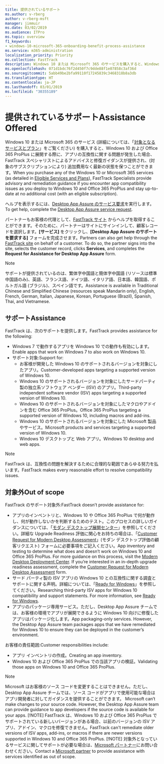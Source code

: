 ```yaml
---
title: 提供されているサポート
ms.author: v-rberg
author: v-rberg-msft
manager: jimmuir
ms.date: 03/02/2019
ms.audience: ITPro
ms.topic: overview
f1_keywords:
- windows-10-microsoft-365-onboarding-benefit-process-assistance
ms.service: m365-administration
localization_priority: Priority
ms.collection: FastTrack
description: Windows 10 または Microsoft 365 のサービスを購入すると、Windows 10 や Office 365 ProPlus を展開し、無償で最新の状態を保つ (対象のサブスクリプションにより) 際のサポートとして、FastTrack スペシャリストによるアドバイスと修復ガイダンスが提供されます。
ms.openlocfilehash: 071d1bdc76f2d450f7c9dde88f1e07858c3af36d
ms.sourcegitcommit: 5abb49be2bfa99110f17245839c3468318b8a3db
ms.translationtype: HT
ms.contentlocale: ja-JP
ms.lasthandoff: 03/01/2019
ms.locfileid: "30355189"
---
```

# <a name="assistance-offered"></a><span data-ttu-id="7971d-103">提供されているサポート</span><span class="sxs-lookup"><span data-stu-id="7971d-103">Assistance Offered</span></span>  

<span data-ttu-id="7971d-104">Windows 10 または Microsoft 365 のサービス (詳細については、「[対象となるサービスとプラン](M365-eligible-services-and-plans.md)」をご覧ください) を購入すると、Windows 10 および Office 365 ProPlus に展開する際に、アプリの互換性に関する問題が発生した場合、FastTrack スペシャリストによるアドバイスと修復ガイダンスが提供され、(対象のサブスクリプションにより) 追加費用なく最新の状態を保つことができます。</span><span class="sxs-lookup"><span data-stu-id="7971d-104">When you purchase any of the Windows 10 or Microsoft 365 services (as detailed in [Eligible Services and Plans](M365-eligible-services-and-plans.md)), FastTrack Specialists provide advisory and remediation guidance if you encounter app compatibility issues as you deploy to Windows 10 and Office 365 ProPlus and stay up-to-date at no additional cost (with an eligible subscription).</span></span>

<span data-ttu-id="7971d-105">ヘルプを表示するには、[Desktop App Assure のサービス要求](https://go.microsoft.com/fwlink/?linkid=2022721)を実行します。</span><span class="sxs-lookup"><span data-stu-id="7971d-105">To get help, complete the [Desktop App Assure service request](https://go.microsoft.com/fwlink/?linkid=2022721).</span></span>

<span data-ttu-id="7971d-p101">パートナーもお客様の代理として、[FastTrack サイト](https://go.microsoft.com/fwlink/?linkid=780698) からヘルプを取得することができます。そのために、パートナーはサイトにサインインして、顧客レコードを選択します。**[サービス]** をクリックし、**[Desktop App Assure のサポートを要求する]** フォームを完成させます。</span><span class="sxs-lookup"><span data-stu-id="7971d-p101">Partners can also get help through the [FastTrack site](https://go.microsoft.com/fwlink/?linkid=780698) on behalf of a customer. To do so, the partner signs into the site, selects the customer record, clicks **Services**, and completes the **Request for Assistance for Desktop App Assure** form.</span></span>

> [!NOTE]
> <span data-ttu-id="7971d-108">サポートが提供されているのは、繁体字中国語と簡体字中国語 (リソースは標準中国語のみ)、英語、フランス語、ドイツ語、イタリア語、日本語、韓国語、ポルトガル語 (ブラジル)、スペイン語です。</span><span class="sxs-lookup"><span data-stu-id="7971d-108">Assistance is available in Traditional Chinese and Simplified Chinese (resources speak Mandarin only), English, French, German, Italian, Japanese, Korean, Portuguese (Brazil), Spanish, Thai, and Vietnamese.</span></span> 

## <a name="assistance"></a><span data-ttu-id="7971d-109">サポート</span><span class="sxs-lookup"><span data-stu-id="7971d-109">Assistance</span></span>

<span data-ttu-id="7971d-110">FastTrack は、次のサポートを提供します。</span><span class="sxs-lookup"><span data-stu-id="7971d-110">FastTrack provides assistance for the following:</span></span>
- <span data-ttu-id="7971d-111">Windows 7 で動作するアプリを Windows 10 での動作も有効にします。</span><span class="sxs-lookup"><span data-stu-id="7971d-111">Enable apps that work on Windows 7 to also work on Windows 10.</span></span>
- <span data-ttu-id="7971d-112">サポート対象:</span><span class="sxs-lookup"><span data-stu-id="7971d-112">Support for:</span></span>
    - <span data-ttu-id="7971d-113">お客様が開発した Windows 10 のサポートされるバージョンを対象にしたアプリ。</span><span class="sxs-lookup"><span data-stu-id="7971d-113">Customer-developed apps targeting a supported version of Windows 10.</span></span>
    - <span data-ttu-id="7971d-114">Windows 10 のサポートされるバージョンを対象にしたサードパーティ製の独立系ソフトウェア ベンダー (ISV) のアプリ。</span><span class="sxs-lookup"><span data-stu-id="7971d-114">Third-party independent software vendor (ISV) apps targeting a supported version of Windows 10.</span></span>
    - <span data-ttu-id="7971d-115">Windows 10 のサポートされるバージョンを対象にしたマクロやアドインを含む Office 365 ProPlus。</span><span class="sxs-lookup"><span data-stu-id="7971d-115">Office 365 ProPlus targeting a supported version of Windows 10, including macros and add-ins.</span></span>
    - <span data-ttu-id="7971d-116">Windows 10 のサポートされるバージョンを対象にした Microsoft 製品やサービス。</span><span class="sxs-lookup"><span data-stu-id="7971d-116">Microsoft products and services targeting a supported version of Windows 10.</span></span>
    - <span data-ttu-id="7971d-117">Windows 10 デスクトップと Web アプリ。</span><span class="sxs-lookup"><span data-stu-id="7971d-117">Windows 10 desktop and web apps.</span></span>
> [!NOTE]
> <span data-ttu-id="7971d-118">FastTrack は、互換性の問題を解決するために合理的な範囲であらゆる努力を払います。</span><span class="sxs-lookup"><span data-stu-id="7971d-118">FastTrack makes every reasonable effort to resolve compatibility issues.</span></span> 

## <a name="out-of-scope"></a><span data-ttu-id="7971d-119">対象外</span><span class="sxs-lookup"><span data-stu-id="7971d-119">Out of scope</span></span>

<span data-ttu-id="7971d-120">FastTrack のサポート対象外:</span><span class="sxs-lookup"><span data-stu-id="7971d-120">FastTrack doesn’t provide assistance for:</span></span>
- <span data-ttu-id="7971d-p102">アプリのインベントリと、Windows 10 や Office 365 ProPlus で何が動作し、何が動作しないかを判断するためのテスト。このプロセスの詳しいガイダンスについては、「[モダン デスクトップ展開センター](https://go.microsoft.com/fwlink/?linkid=2080140)」を参照してください。詳細な Upgrade Readiness 評価に関心をお持ちの場合は、「[Customer Request for Modern Desktop Assessment](https://go.microsoft.com/fwlink/?linkid=2053818)」(モダン デスクトップ評価の顧客リクエスト) フォームに必要事項をご記入ください。</span><span class="sxs-lookup"><span data-stu-id="7971d-p102">App inventory and testing to determine what does and doesn’t work on Windows 10 and Office 365 ProPlus. For more guidance on this process, visit the [Modern Desktop Deployment Center](https://go.microsoft.com/fwlink/?linkid=2080140). If you’re interested in an in-depth upgrade readiness assessment, complete the [Customer Request for Modern Desktop Assessment](https://go.microsoft.com/fwlink/?linkid=2053818) form.</span></span>
- <span data-ttu-id="7971d-p103">サード パーティ製の ISV アプリの Windows 10 との互換性に関する調査とサポートに関する声明。詳細については、「[Ready for Windows](https://go.microsoft.com/fwlink/?linkid=2054580)」を参照してください。</span><span class="sxs-lookup"><span data-stu-id="7971d-p103">Researching third-party ISV apps for Windows 10 compatibility and support statements. For more information, see [Ready for Windows](https://go.microsoft.com/fwlink/?linkid=2054580).</span></span>
- <span data-ttu-id="7971d-p104">アプリのパッケージ専用サービス。ただし、Desktop App Assure チームでは、お客様の環境でアプリが展開できるように Windows 10 向けに修復したアプリはパッケージ化します。</span><span class="sxs-lookup"><span data-stu-id="7971d-p104">App packaging-only services. However, the Desktop App Assure team packages apps that we have remediated for Windows 10 to ensure they can be deployed in the customer’s environment.</span></span>

<span data-ttu-id="7971d-128">お客様の責任範囲:</span><span class="sxs-lookup"><span data-stu-id="7971d-128">Customer responsibilities include:</span></span>
- <span data-ttu-id="7971d-129">アプリ インベントリの作成。</span><span class="sxs-lookup"><span data-stu-id="7971d-129">Creating an app inventory.</span></span>
- <span data-ttu-id="7971d-130">Windows 10 および Office 365 ProPlus での当該アプリの検証。</span><span class="sxs-lookup"><span data-stu-id="7971d-130">Validating those apps on Windows 10 and Office 365 ProPlus.</span></span>
> [!NOTE]
> <span data-ttu-id="7971d-p105">Microsoft はお客様のソース コードを変更することはできません。ただし、Desktop App Assure チームでは、ソース コードがアプリで使用可能な場合はアプリ開発者に対してガイダンスを提供することができます。 </span><span class="sxs-lookup"><span data-stu-id="7971d-p105">Microsoft can’t make changes to your source code. However, the Desktop App Assure team can provide guidance to app developers if the source code is available for your apps. </span></span>[!NOTE]
> <span data-ttu-id="7971d-p106">FastTrack は、Windows 10 および Office 365 ProPlus でサポートされている新しいバージョンがある場合、以前のバージョンの ISV アプリ、アドイン、マクロを修復できません。</span><span class="sxs-lookup"><span data-stu-id="7971d-p106">FastTrack can't remediate older versions of ISV apps, add-ins, or macros if there are newer versions supported in Windows 10 and Office 365 ProPlus. </span></span>[!NOTE]
> <span data-ttu-id="7971d-134">対象外となっているサービスに関してサポートが必要な場合は、[Microsoft パートナー](https://go.microsoft.com/fwlink/?linkid=2080150)にお問い合わせください。</span><span class="sxs-lookup"><span data-stu-id="7971d-134">Contact a [Microsoft partner](https://go.microsoft.com/fwlink/?linkid=2080150) to provide assistance with services identified as out of scope.</span></span>
